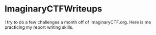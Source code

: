 # ImaginaryCTFWriteups
I try to do a few challenges a month off of ImaginaryCTF.org. Here is me practicing my report writing skills.
